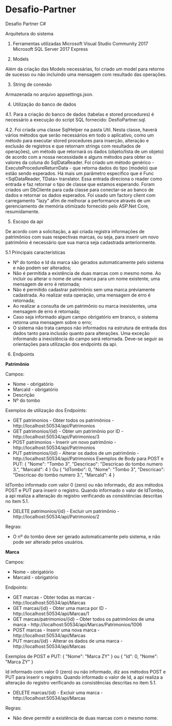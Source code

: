 # Desafio-Partner
Desafio Partner C#

Arquitetura do sistema


1. Ferramentas utilizadas
Microsoft Visual Studio Community 2017
Microsoft SQL Server 2017 Express


2. Models

Além da criação das Models necessárias, foi criado um model para retorno de sucesso ou não incluindo uma mensagem com resultado das operações.


3. String de conexão

Armazenada no arquivo appsettings.json.


4. Utilização do banco de dados

4.1. Para a criação do banco de dados (tabelas e stored procedures) é necessário a execução do script SQL fornecido: DesfioPartner.sql.

4.2. Foi criada uma classe SqlHelper na pasta Util. Nesta classe, haverá vários métodos que serão necessários em todo o aplicativo, como um método para executar stored procedures para inserção, alteração e exclusão de registros e que retornam strings com resultados de operações), um método que retornará os dados (objeto/lista de um objeto) de acordo com a nossa necessidade e alguns métodos para obter os valores da coluna do SqlDataReader.
Foi criado um método genérico - ExecuteProcedureReturnData - que retorna dados do tipo (modelo) que estão sendo esperados. Há mais um parâmetro específico que é Func <SqlDataReader, TData> translator. Essa entrada direciona o reader como entrada e faz retornar o tipo de classe que estamos esperando. 
Foram criados um DbCliente para cada classe para conectar-se ao banco de dados e retornar os dados esperados.
Foi usado um factory client com carregamento "lazy" afim de melhorar a performance através de um gerenciamento de memória otimizado fornecido pelo ASP.Net Core, resumidamente.


5. Escopo da api

De acordo com a solicitação, a api criada registra informações de patrimônios com suas respectivas marcas, ou seja, para inserir um novo patrimônio é necessário que sua marca seja cadastrada anteriormente.

5.1 Principais características

- Nº do tombo e Id da marca são gerados automaticamente pelo sistema e não podem ser alterados;
- Não é permitida a existência de duas marcas com o mesmo nome. Ao incluir ou alterar o nome de uma marca para um nome existente, uma mensagem de erro é retornada;
- Não é permitido cadastrar patrimônio sem uma marca préviamente cadastrada. Ao realizar esta operação, uma mensagem de erro é retornada;
- Ao realizar a consulta de um patrimônio ou marca inexistentes, uma mensagem de erro é retornada;
- Caso seja informado algum campo obrigatório em branco, o sistema retorna uma mensagem sobre o erro;
- O sistema não trata campos não informados na estrutura de entrada dos dados tanto para inclusão quanto para alterações. Uma exceção informando a inexistência do campo será retornada. Deve-se seguir as orientações para utilização dos endpoints da api.


6. Endpoints

**Patrimônio**

Campos:
- Nome - obrigatório
- MarcaId - obrigatório
- Descrição
- Nº do tombo

Exemplos de utilização dos Endpoints:
- GET patrimonios - Obter todos os patrimônios - http://localhost:50534/api/Patrimonios
- GET patrimonios/{id} - Obter um patrimônio por ID - http://localhost:50534/api/Patrimonios/3
- POST patrimonios - Inserir um novo patrimônio - http://localhost:50534/api/Patrimonios
- PUT patrimonios/{id} - Alterar os dados de um patrimônio - http://localhost:50534/api/Patrimonios
Exemplos de Body para POST e PUT:
{
    "Nome": "Tombo 3",
    "Descricao": "Descricao do tombo numero 3.",
    "MarcaId": 4
}
Ou
{
    "IdTombo": 0,
    "Nome": "Tombo 3",
    "Descricao": "Descricao do tombo numero 3.",
    "MarcaId": 4
}

IdTombo informado com valor 0 (zero) ou não informado, diz aos métodos POST e PUT para inserir o registro. Quando informado o valor de IdTombo, a api realiza a alteração do registro verificando as consistências descritas no item 5.1.

- DELETE patrimonios/{id} - Excluir um patrimônio - http://localhost:50534/api/Patrimonios/2

Regras:
- O nº do tombo deve ser gerado automaticamente pelo sistema, e não pode ser alterado pelos usuários.


**Marca**

Campos:
- Nome – obrigatório
- MarcaId - obrigatório

Endpoints:
- GET marcas - Obter todas as marcas - http://localhost:50534/api/Marcas
- GET marcas/{id} - Obter uma marca por ID - http://localhost:50534/api/Marcas/1
- GET marcas/patrimonios/{id} – Obter todos os patrimônios de uma marca - http://localhost:50534/api/Marcas/Patrimonios/1006
- POST marcas - Inserir uma nova marca - http://localhost:50534/api/Marcas
- PUT marcas/{id} - Alterar os dados de uma marca - http://localhost:50534/api/Marcas

Exemplos de POST e PUT:
{
    "Nome": "Marca ZY"
}
ou
{
    "Id": 0,
    "Nome": "Marca ZY"
}

Id informado com valor 0 (zero) ou não informado, diz aos métodos POST e PUT para inserir o registro. Quando informado o valor de Id, a api realiza a alteração do registro verificando as consistências descritas no item 5.1.

- DELETE marcas/{id} - Excluir uma marca - http://localhost:50534/api/Marcas

Regras:
- Não deve permitir a existência de duas marcas com o mesmo nome.


